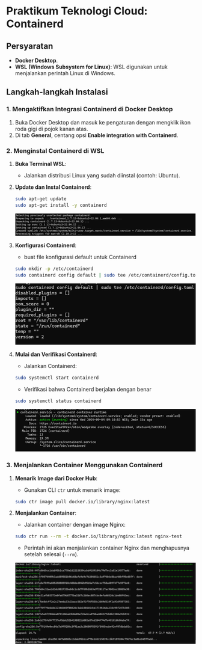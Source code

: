 # Praktikum Teknologi Cloud: Containerd

## Persyaratan

- **Docker Desktop**.
- **WSL (Windows Subsystem for Linux)**: WSL digunakan untuk menjalankan perintah Linux di Windows.

## Langkah-langkah Instalasi

### 1. Mengaktifkan Integrasi Containerd di Docker Desktop

1. Buka Docker Desktop dan masuk ke pengaturan dengan mengklik ikon roda gigi di pojok kanan atas.
2. Di tab **General**, centang opsi **Enable integration with Containerd**.

### 2. Menginstal Containerd di WSL

1. **Buka Terminal WSL**:
   - Jalankan distribusi Linux yang sudah diinstal (contoh: Ubuntu).

2. **Update dan Instal Containerd**:
   ```bash
   sudo apt-get update
   sudo apt-get install -y containerd
   ```
   
   ![Update dan Instal Containerd](foto/1.png)

3. **Konfigurasi Containerd**:
   - buat file konfigurasi default untuk Containerd
   ```bash
   sudo mkdir -p /etc/containerd
   sudo containerd config default | sudo tee /etc/containerd/config.toml
   ```
   
   ![Update dan Instal Containerd](foto/2.png)

4. **Mulai dan Verifikasi Containerd**:
   - Jalankan Containerd:
   ```bash
   sudo systemctl start containerd
   ```
   - Verifikasi bahwa Containerd berjalan dengan benar
   ```bash
   sudo systemctl status containerd
   ```
   
   ![Verifikasi containerd berjalan](foto/3.png)

### 3. Menjalankan Container Menggunakan Containerd
1. **Menarik Image dari Docker Hub**:
   - Gunakan CLI `ctr` untuk menarik image:
   ```bash
   sudo ctr image pull docker.io/library/nginx:latest
   ```

2. **Menjalankan Container**:
   - Jalankan container dengan image Nginx:
   ```bash
   sudo ctr run --rm -t docker.io/library/nginx:latest nginx-test
   ```
   - Perintah ini akan menjalankan container Nginx dan menghapusnya setelah selesai (`--rm`).
     
   ![Menjalankan container menggunakan Containerd](foto/4.png)

